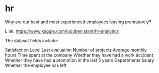 # hr

Why are our best and most experienced employees leaving prematurely?

Link: https://www.kaggle.com/ludobenistant/hr-analytics

The dataset fields include:

Satisfaction Level
Last evaluation
Number of projects
Average monthly hours
Time spent at the company
Whether they have had a work accident
Whether they have had a promotion in the last 5 years
Departments
Salary
Whether the employee has left
